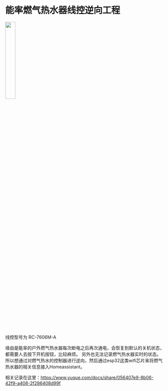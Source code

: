 # 能率燃气热水器线控逆向工程

<img src="https://cdn.nlark.com/yuque/0/2022/png/328998/1664755346231-342f5f18-6382-4dbe-91f3-8e13de78e959.png?x-oss-process=image%2Fwatermark%2Ctype_d3F5LW1pY3JvaGVp%2Csize_15%2Ctext_5Y2i5YWL%2Ccolor_FFFFFF%2Cshadow_50%2Ct_80%2Cg_se%2Cx_10%2Cy_10%2Fresize%2Cw_536%2Climit_0" width="25%"/>


线控型号为 RC-7606M-A

缘由是能率的户外燃气热水器每次断电之后再次通电，会恢复到默认的关机状态，都需要人去按下开机按钮，比较麻烦。
另外也无法记录燃气热水器实时的状态。所以想通过对燃气热水的控制器进行逆向，然后通过esp32这类wifi芯片来将燃气热水器的相关信息接入Homeassistant。


相关记录在这里：https://www.yuque.com/docs/share/056407e9-8b06-42f9-a408-2f286408d99f
